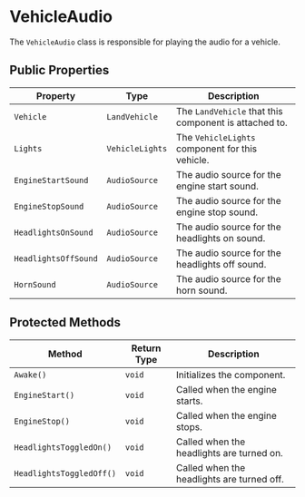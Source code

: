 # VehicleAudio

The `VehicleAudio` class is responsible for playing the audio for a vehicle.

## Public Properties

| Property            | Type          | Description                                      |
| ------------------- | ------------- | ------------------------------------------------ |
| `Vehicle`           | `LandVehicle` | The `LandVehicle` that this component is attached to. |
| `Lights`            | `VehicleLights` | The `VehicleLights` component for this vehicle. |
| `EngineStartSound`  | `AudioSource` | The audio source for the engine start sound.     |
| `EngineStopSound`   | `AudioSource` | The audio source for the engine stop sound.      |
| `HeadlightsOnSound` | `AudioSource` | The audio source for the headlights on sound.    |
| `HeadlightsOffSound`| `AudioSource` | The audio source for the headlights off sound.   |
| `HornSound`         | `AudioSource` | The audio source for the horn sound.             |

## Protected Methods

| Method                | Return Type | Description                               |
| --------------------- | ----------- | ----------------------------------------- |
| `Awake()`               | `void`      | Initializes the component.                |
| `EngineStart()`         | `void`      | Called when the engine starts.            |
| `EngineStop()`          | `void`      | Called when the engine stops.             |
| `HeadlightsToggledOn()` | `void`      | Called when the headlights are turned on. |
| `HeadlightsToggledOff()`| `void`      | Called when the headlights are turned off.|
